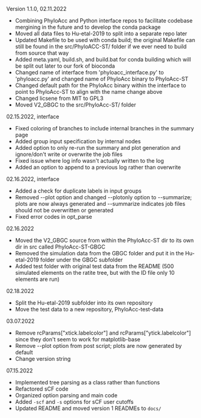 Version 1.1.0, 02.11.2022
- Combining PhyloAcc and Python interface repos to facilitate codebase mergining in the future and to develop the conda package
- Moved all data files to Hu-etal-2019 to split into a separate repo later
- Updated Makefile to be used with conda build; the original Makefile can still be found in the src/PhyloACC-ST/ folder if we ever need to build from source that way
- Added meta.yaml, build.sh, and build.bat for conda building which will be split out later to our fork of bioconda
- Changed name of interface from 'phyloacc_interface.py' to 'phyloacc.py' and changed name of PhyloAcc binary to PhyloAcc-ST
- Changed default path for the PhyloAcc binary within the interface to point to PhyloAcc-ST to align with the name change above
- Changed licsene from MIT to GPL3
- Moved V2_GBGC to the src/PhyloAcc-ST/ folder

02.15.2022, interface
- Fixed coloring of branches to include internal branches in the summary page
- Added group input specification by internal nodes
- Added option to only re-run the summary and plot generation and ignore/don't write or overwrite the job files
- Fixed issue where log info wasn't actually written to the log
- Added an option to append to a previous log rather than overwrite

02.16.2022, interface
- Added a check for duplicate labels in input groups
- Removed --plot option and changed --plotonly option to --summarize; plots are now always generated and --summarize indicates job files should not be overwritten or generated
- Fixed error codes in opt_parse

02.16.2022
- Moved the V2_GBGC source from within the PhyloAcc-ST dir to its own dir in src called PhyloAcc-ST-GBGC
- Removed the simulation data from the GBGC folder and put it in the Hu-etal-2019 folder under the GBGC subfolder
- Added test folder with original test data from the README (500 simulated elements on the ratite tree, but with the ID file only 10 elements are run)

02.18.2022
- Split the Hu-etal-2019 subfolder into its own repository
- Move the test data to a new repository, PhyloAcc-test-data

03.07.2022
- Remove rcParams["xtick.labelcolor"] and rcParams["ytick.labelcolor"] since they don't seem to work for matplotlib-base
- Remove --plot option from post script; plots are now generated by default
- Change version string

07.15.2022
- Implemented tree parsing as a class rather than functions
- Refactored sCF code
- Organized option parsing and main code
- Added `-scf` and `-s` options for sCF user cutoffs
- Updated README and moved version 1 READMEs to `docs/`